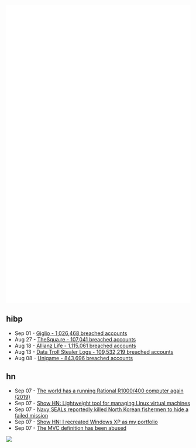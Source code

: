 ![Metrics](https://raw.githubusercontent.com/phixion/phixion/master/metrics.svg)

## hibp

<!--
for https://github.com/phixion/phixion/blob/main/.github/workflows/feeds.yml
-->
<!--START_SECTION:haveibeenpwnd-->
- Sep 01 - [Giglio - 1,026,468 breached accounts](https://haveibeenpwned.com/Breach/Giglio)
- Aug 27 - [TheSqua.re - 107,041 breached accounts](https://haveibeenpwned.com/Breach/TheSquare)
- Aug 18 - [Allianz Life - 1,115,061 breached accounts](https://haveibeenpwned.com/Breach/AllianzLife)
- Aug 13 - [Data Troll Stealer Logs - 109,532,219 breached accounts](https://haveibeenpwned.com/Breach/DataTrollStealerLogs)
- Aug 08 - [Unigame - 843,696 breached accounts](https://haveibeenpwned.com/Breach/Unigame)
<!--END_SECTION:haveibeenpwnd-->

## hn

<!--
for https://github.com/phixion/phixion/blob/main/.github/workflows/feeds.yml
-->
<!--START_SECTION:hn-->
- Sep 07 - [The world has a running Rational R1000/400 computer again (2019)](https://datamuseum.dk/wiki/Rational/R1000s400/Logbook/2019#2019-10-28)
- Sep 07 - [Show HN: Lightweight tool for managing Linux virtual machines](https://github.com/ccheshirecat/flint)
- Sep 07 - [Navy SEALs reportedly killed North Korean fishermen to hide a failed mission](https://www.nytimes.com/2025/09/05/us/navy-seal-north-korea-trump-2019.html)
- Sep 07 - [Show HN: I recreated Windows XP as my portfolio](https://mitchivin.com/)
- Sep 07 - [The MVC definition has been abused](https://stlab.cc/tips/about-mvc.html)
<!--END_SECTION:hn-->

<!--
for https://yhype.me
-->
![](https://hit.yhype.me/github/profile?user_id=13013670)
